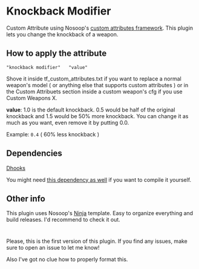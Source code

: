 # Knockback Modifier

Custom Attribute using Nosoop's [custom attributes framework](https://github.com/nosoop/SM-TFCustAttr). 
This plugin lets you change the knockback of a weapon.

## How to apply the attribute

`"knockback modifier" 	"value"`

Shove it inside tf_custom_attributes.txt if you want to replace a normal weapon's model ( or anything else that supports custom attributes ) or in the Custom Attribuets section inside a custom weapon's cfg if you use Custom Weapons X.

**value**: 1.0 is the default knockback. 0.5 would be half of the original knockback and 1.5 would be 50% more knockback. You can change it as much as you want, even remove it by putting 0.0.

Example: `0.4` ( 60% less knockback )

## Dependencies

[Dhooks](https://github.com/peace-maker/DHooks2)

You might need [this dependency as well](https://github.com/nosoop/stocksoup) if you want to compile it yourself.

## Other info

This plugin uses Nosoop's [Ninja](https://github.com/nosoop/NinjaBuild-SMPlugin) template. Easy to organize everything and build releases. I'd recommend to check it out.

#

Please, this is the first version of this plugin. If you find any issues, make sure to open an issue to let me know!

Also I've got no clue how to properly format this.
